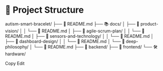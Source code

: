 # 📂 Project Structure

autism-smart-bracelet/ ├── 📄 README.md ├── 📚 docs/ │ ├── 📄 product-vision/ │ │ └── 📄 README.md │ ├── 📄 agile-scrum-plan/ │ │ └── 📄 README.md │ ├── 📄 sensors-and-technology/ │ │ └── 📄 README.md │ ├── 📄 dashboard-design/ │ │ └── 📄 README.md │ └── 📄 deep-philosophy/ │ └── 📄 README.md ├── 🔧 backend/ ├── 🎨 frontend/ └── 🛠️ hardware/

Copy
Edit
